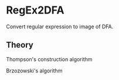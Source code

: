 # RegEx2DFA

Convert regular expression to image of DFA.

## Theory

Thompson's construction algorithm

Brzozowski's algorithm
